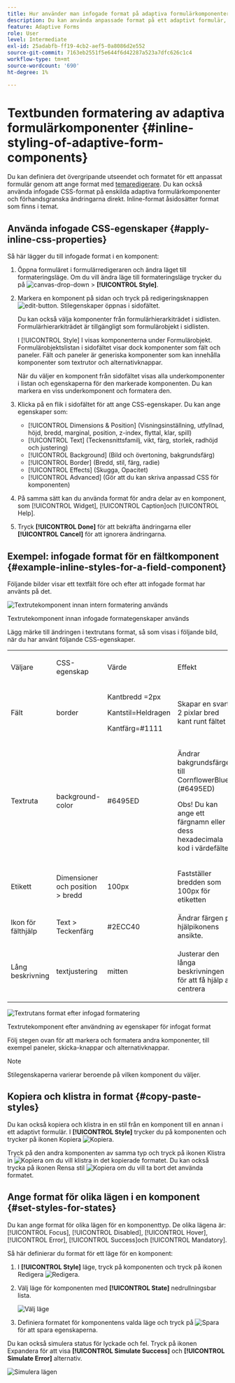```yaml
---
title: Hur använder man infogade format på adaptiva formulärkomponenter?
description: Du kan använda anpassade format på ett adaptivt formulär, men du kan också använda infogade CSS-egenskaper på enskilda komponenter i ett adaptivt formulär. Lär dig hur du använder infogade format i adaptiva formulärkomponenter. Gräv djupare med hjälp av ett exempel för att använda infogad stil på en textfältskomponent.
feature: Adaptive Forms
role: User
level: Intermediate
exl-id: 25adabfb-ff19-4cb2-aef5-0a8086d2e552
source-git-commit: 7163eb2551f5e644f6d42287a523a7dfc626c1c4
workflow-type: tm+mt
source-wordcount: '690'
ht-degree: 1%

---
```


# Textbunden formatering av adaptiva formulärkomponenter {#inline-styling-of-adaptive-form-components}

Du kan definiera det övergripande utseendet och formatet för ett anpassat formulär genom att ange format med [temaredigerare](themes.md). Du kan också använda infogade CSS-format på enskilda adaptiva formulärkomponenter och förhandsgranska ändringarna direkt. Inline-format åsidosätter format som finns i temat.

## Använda infogade CSS-egenskaper {#apply-inline-css-properties}

Så här lägger du till infogade format i en komponent:

1. Öppna formuläret i formulärredigeraren och ändra läget till formateringsläge. Om du vill ändra läge till formateringsläge trycker du på ![canvas-drop-down](assets/Smock_ChevronDown.svg) > **[!UICONTROL Style]**.
1. Markera en komponent på sidan och tryck på redigeringsknappen ![edit-button](assets/edit.svg). Stilegenskaper öppnas i sidofältet.

   Du kan också välja komponenter från formulärhierarkiträdet i sidlisten. Formulärhierarkiträdet är tillgängligt som formulärobjekt i sidlisten.

   I [!UICONTROL Style] I visas komponenterna under Formulärobjekt. Formulärobjektslistan i sidofältet visar dock komponenter som fält och paneler. Fält och paneler är generiska komponenter som kan innehålla komponenter som textrutor och alternativknappar.

   När du väljer en komponent från sidofältet visas alla underkomponenter i listan och egenskaperna för den markerade komponenten. Du kan markera en viss underkomponent och formatera den.

1. Klicka på en flik i sidofältet för att ange CSS-egenskaper. Du kan ange egenskaper som:

   * [!UICONTROL Dimensions & Position] (Visningsinställning, utfyllnad, höjd, bredd, marginal, position, z-index, flyttal, klar, spill)
   * [!UICONTROL Text] (Teckensnittsfamilj, vikt, färg, storlek, radhöjd och justering)
   * [!UICONTROL Background] (Bild och övertoning, bakgrundsfärg)
   * [!UICONTROL Border] (Bredd, stil, färg, radie)
   * [!UICONTROL Effects] (Skugga, Opacitet)
   * [!UICONTROL Advanced] (Gör att du kan skriva anpassad CSS för komponenten)

1. På samma sätt kan du använda format för andra delar av en komponent, som [!UICONTROL Widget], [!UICONTROL Caption]och [!UICONTROL Help].
1. Tryck **[!UICONTROL Done]** för att bekräfta ändringarna eller **[!UICONTROL Cancel]** för att ignorera ändringarna.

## Exempel: infogade format för en fältkomponent {#example-inline-styles-for-a-field-component}

Följande bilder visar ett textfält före och efter att infogade format har använts på det.

![Textrutekomponent innan intern formatering används](assets/no-style.png)

Textrutekomponent innan infogade formategenskaper används

Lägg märke till ändringen i textrutans format, så som visas i följande bild, när du har använt följande CSS-egenskaper.

<table>
 <tbody>
  <tr>
   <td><p>Väljare</p> </td>
   <td><p>CSS-egenskap</p> </td>
   <td><p>Värde</p> </td>
   <td><p>Effekt</p> </td>
  </tr>
  <tr>
   <td><p>Fält</p> </td>
   <td><p>border</p> </td>
   <td><p>Kantbredd =2px</p> <p>Kantstil=Heldragen</p> <p>Kantfärg=#1111</p> </td>
   <td><p>Skapar en svart, 2 pixlar bred kant runt fältet</p> </td>
  </tr>
  <tr>
   <td><p>Textruta</p> </td>
   <td><p>background-color</p> </td>
   <td><p>#6495ED</p> </td>
   <td><p>Ändrar bakgrundsfärgen till CornflowerBlue (#6495ED)</p> <p>Obs! Du kan ange ett färgnamn eller dess hexadecimala kod i värdefältet.</p> </td>
  </tr>
  <tr>
   <td><p>Etikett</p> </td>
   <td><p>Dimensioner och position &gt; bredd</p> </td>
   <td><p>100px</p> </td>
   <td><p>Fastställer bredden som 100px för etiketten</p> </td>
  </tr>
  <tr>
   <td>Ikon för fälthjälp</td>
   <td>Text &gt; Teckenfärg</td>
   <td>#2ECC40</td>
   <td>Ändrar färgen på hjälpikonens ansikte.</td>
  </tr>
  <tr>
   <td><p>Lång beskrivning</p> </td>
   <td><p>textjustering</p> </td>
   <td><p>mitten</p> </td>
   <td><p>Justerar den långa beskrivningen för att få hjälp att centrera</p> </td>
  </tr>
 </tbody>
</table>

![Textrutans format efter infogad formatering](assets/applied-style.png)

Textrutekomponent efter användning av egenskaper för infogat format

Följ stegen ovan för att markera och formatera andra komponenter, till exempel paneler, skicka-knappar och alternativknappar.

>[!NOTE]
>
>Stilegenskaperna varierar beroende på vilken komponent du väljer.

## Kopiera och klistra in format {#copy-paste-styles}

Du kan också kopiera och klistra in en stil från en komponent till en annan i ett adaptivt formulär. I **[!UICONTROL Style]** trycker du på komponenten och trycker på ikonen Kopiera ![Kopiera](assets/property-copy-icon.svg).

Tryck på den andra komponenten av samma typ och tryck på ikonen Klistra in ![Kopiera](assets/Smock_Paste_18_N.svg) om du vill klistra in det kopierade formatet. Du kan också trycka på ikonen Rensa stil ![Kopiera](assets/clear-style-icon.svg) om du vill ta bort det använda formatet.

## Ange format för olika lägen i en komponent {#set-styles-for-states}

Du kan ange format för olika lägen för en komponenttyp. De olika lägena är: [!UICONTROL Focus], [!UICONTROL Disabled], [!UICONTROL Hover], [!UICONTROL Error], [!UICONTROL Success]och [!UICONTROL Mandatory].

Så här definierar du format för ett läge för en komponent:

1. I **[!UICONTROL Style]** läge, tryck på komponenten och tryck på ikonen Redigera ![Redigera](assets/Smock_Edit_18_N.svg).

1. Välj läge för komponenten med **[!UICONTROL State]** nedrullningsbar lista.

   ![Välj läge](assets/select-state.png)

1. Definiera formatet för komponentens valda läge och tryck på ![Spara](assets/save_icon.svg) för att spara egenskaperna.

Du kan också simulera status för lyckade och fel. Tryck på ikonen Expandera för att visa **[!UICONTROL Simulate Success]** och **[!UICONTROL Simulate Error]** alternativ.

![Simulera lägen](assets/simulate-states.png)
